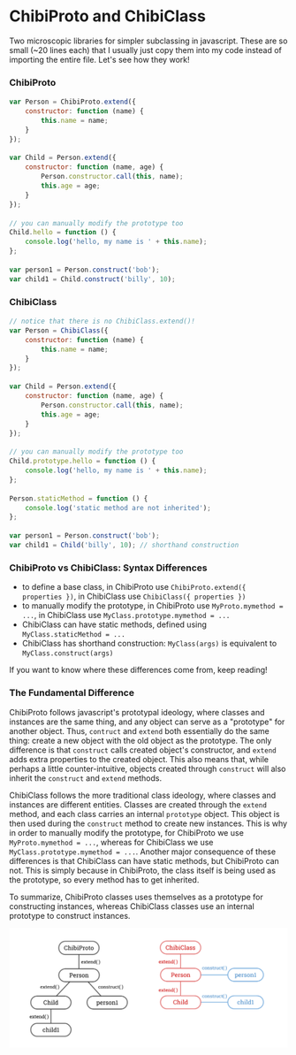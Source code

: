 ChibiProto and ChibiClass
=========================

Two microscopic libraries for simpler subclassing in javascript. These are so small (~20 lines each) that I usually just copy them into my code instead of importing the entire file. Let's see how they work!

### ChibiProto

```js
var Person = ChibiProto.extend({
	constructor: function (name) {
		this.name = name;
	}
});

var Child = Person.extend({
	constructor: function (name, age) {
		Person.constructor.call(this, name);
		this.age = age;
	}
});

// you can manually modify the prototype too
Child.hello = function () {
	console.log('hello, my name is ' + this.name);
};

var person1 = Person.construct('bob');
var child1 = Child.construct('billy', 10);
```

### ChibiClass

```js
// notice that there is no ChibiClass.extend()!
var Person = ChibiClass({
	constructor: function (name) {
		this.name = name;
	}
});

var Child = Person.extend({
	constructor: function (name, age) {
		Person.constructor.call(this, name);
		this.age = age;
	}
});

// you can manually modify the prototype too
Child.prototype.hello = function () {
	console.log('hello, my name is ' + this.name);
};

Person.staticMethod = function () {
	console.log('static method are not inherited');
};

var person1 = Person.construct('bob');
var child1 = Child('billy', 10); // shorthand construction
```

### ChibiProto vs ChibiClass: Syntax Differences

* to define a base class, in ChibiProto use `ChibiProto.extend({ properties })`, in ChibiClass use `ChibiClass({ properties })`
* to manually modify the prototype, in ChibiProto use `MyProto.mymethod = ...`, in ChibiClass use `MyClass.prototype.mymethod = ...`
* ChibiClass can have static methods, defined using `MyClass.staticMethod = ...`
* ChibiClass has shorthand construction: `MyClass(args)` is equivalent to `MyClass.construct(args)`

If you want to know where these differences come from, keep reading!

### The Fundamental Difference

ChibiProto follows javascript's prototypal ideology, where classes and instances are the same thing, and any object can serve as a "prototype" for another object. Thus, `contruct` and `extend` both essentially do the same thing: create a new object with the old object as the prototype. The only difference is that `construct` calls created object's constructor, and `extend` adds extra properties to the created object. This also means that, while perhaps a little counter-intuitive, objects created through `construct` will also inherit the `construct` and `extend` methods.

ChibiClass follows the more traditional class ideology, where classes and instances are different entities. Classes are created through the `extend` method, and each class carries an internal `prototype` object. This object is then used during the `construct` method to create new instances. This is why in order to manually modify the prototype, for ChibiProto we use `MyProto.mymethod = ...`, whereas for ChibiClass we use `MyClass.prototype.mymethod = ...`. Another major consequence of these differences is that ChibiClass can have static methods, but ChibiProto can not. This is simply because in ChibiProto, the class itself is being used as the prototype, so every method has to get inherited.

To summarize, ChibiProto classes uses themselves as a prototype for constructing instances, whereas ChibiClass classes use an internal prototype to construct instances.

![diagrams](diagrams.png)
